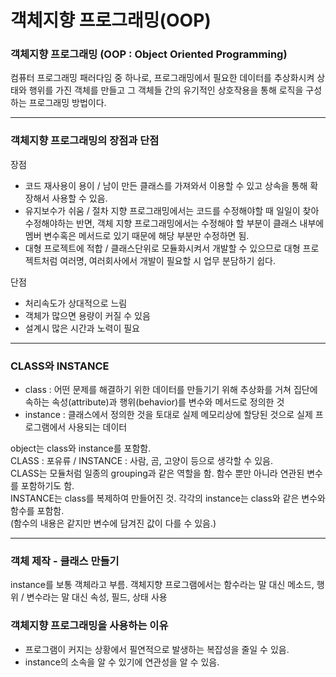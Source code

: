 # 객체지향 프로그래밍(OOP)

### 객체지향 프로그래밍 (OOP : Object Oriented Programming)
컴퓨터 프로그래밍 패러다임 중 하나로, 프로그래밍에서 필요한 데이터를 추상화시켜 상태와 행위를 가진 객체를 만들고 그 객체들 간의 유기적인 상호작용을 통해 로직을 구성하는 프로그래밍 방법이다.     

---

### 객체지향 프로그래밍의 장점과 단점

장점
* 코드 재사용이 용이 / 남이 만든 클래스를 가져와서 이용할 수 있고 상속을 통해 확장해서 사용할 수 있음.
* 유지보수가 쉬움 / 절차 지향 프로그래밍에서는 코드를 수정해야할 때 일일이 찾아 수정해야하는 반면, 객체 지향 프로그래밍에서는 수정해야 할 부분이 클래스 내부에 멤버 변수혹은 메서드로 있기 때문에 해당 부분만 수정하면 됨. 
* 대형 프로젝트에 적합 / 클래스단위로 모듈화시켜서 개발할 수 있으므로 대형 프로젝트처럼 여러명, 여러회사에서 개발이 필요할 시 업무 분담하기 쉽다.

단점
* 처리속도가 상대적으로 느림
* 객체가 많으면 용량이 커질 수 있음
* 설계시 많은 시간과 노력이 필요

---

### CLASS와 INSTANCE
* class : 어떤 문제를 해결하기 위한 데이터를 만들기기 위해 추상화를 거쳐 집단에 속하는 속성(attribute)과 행위(behavior)를 변수와 메서드로 정의한 것     
* instance : 클래스에서 정의한 것을 토대로 실제 메모리상에 할당된 것으로 실제 프로그램에서 사용되는 데이터
   
object는 class와 instance를 포함함.    
CLASS : 포유류 / INSTANCE : 사람, 곰, 고양이 등으로 생각할 수 있음.    
CLASS는 모듈처럼 일종의 grouping과 같은 역할을 함. 함수 뿐만 아니라 연관된 변수를 포함하기도 함.     
INSTANCE는 class를 복제하여 만들어진 것. 각각의 instance는 class와 같은 변수와 함수를 포함함.      
(함수의 내용은 같지만 변수에 담겨진 값이 다를 수 있음.)

---

### 객체 제작 - 클래스 만들기     
instance를 보통 객체라고 부름.
객체지향 프로그램에서는 함수라는 말 대신 메소드, 행위 / 변수라는 말 대신 속성, 필드, 상태 사용      

### 객체지향 프로그래밍을 사용하는 이유
* 프로그램이 커지는 상황에서 필연적으로 발생하는 복잡성을 줄일 수 있음.
* instance의 소속을 알 수 있기에 연관성을 알 수 있음.

